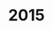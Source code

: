 ---
#This is just for you to quickly see what the file is - it can be anything you want
title: 2015

#This must match the level for the page you want it to appear on
level: Advanced Higher

#This must match the category id for the table the table you wish this to appear in
category: sqapastpapersrevisedah

#This must match the subject you wish this to appear in
subject: Chemistry

#There should be an entry here for each column in the table you wish to populate:
Year: 2015
Past Paper:
   url: /chemistry/advancedhigher/AH SQA PP/revAH SQA PP/revAHchem SQA PP 2015.pdf
   link_text: Paper
JABchem Marking Scheme:
   url: /chemistry/advancedhigher/AH JABchem MSch/revAH JABchem Msch/15revAHmsch.pdf
   link_text: JABchem Solutions
SQA Marking Solutions:
   url: /chemistry/advancedhigher/AH SQA Msch/revAH SQA Msch/revAHchem SQA Msch 2015.pdf
   link_text: SQA Solutions
---